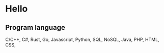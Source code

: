 # Hello
## Program language
C/C++, C#, Rust, Go, Javascript, Python, SQL, NoSQL, Java, PHP, HTML, CSS, 
